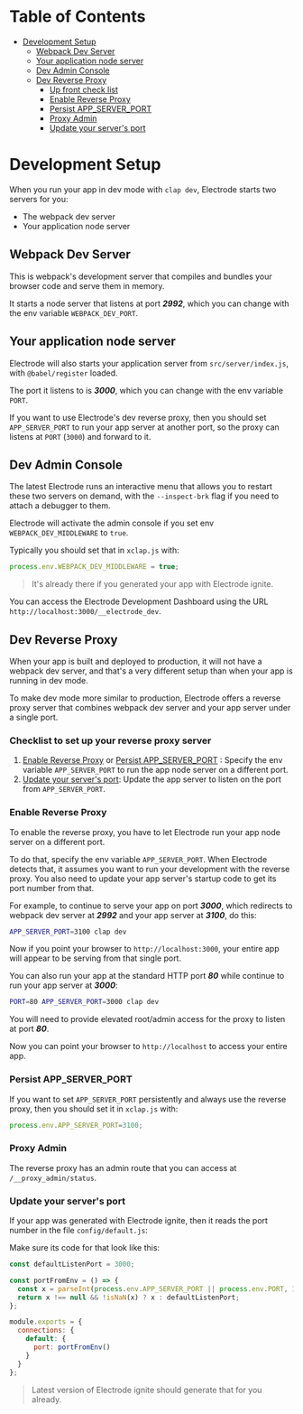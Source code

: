 # Table of Contents

- [Development Setup](#development-setup)
  * [Webpack Dev Server](#webpack-dev-server)
  * [Your application node server](#your-application-node-server)
  * [Dev Admin Console](#dev-admin-console)
  * [Dev Reverse Proxy](#dev-reverse-proxy)
    + [Up front check list](#up-front-check-list)
    + [Enable Reverse Proxy](#enable-reverse-proxy)
    + [Persist APP_SERVER_PORT](#persist-app_server_port)
    + [Proxy Admin](#proxy-admin)
    + [Update your server's port](#update-your-servers-port)

# Development Setup

When you run your app in dev mode with `clap dev`, Electrode starts two servers for you:

- The webpack dev server
- Your application node server

## Webpack Dev Server

This is webpack's development server that compiles and bundles your browser code and serve them in memory.

It starts a node server that listens at port ***2992***, which you can change with the env variable `WEBPACK_DEV_PORT`.

## Your application node server

Electrode will also starts your application server from `src/server/index.js`, with `@babel/register` loaded.

The port it listens to is ***3000***, which you can change with the env variable `PORT`.

If you want to use Electrode's dev reverse proxy, then you should set `APP_SERVER_PORT` to run your app server at another port, so the proxy can listens at `PORT` (`3000`) and forward to it.

## Dev Admin Console

The latest Electrode runs an interactive menu that allows you to restart these two servers on demand, with the `--inspect-brk` flag if you need to attach a debugger to them.

Electrode will activate the admin console if you set env `WEBPACK_DEV_MIDDLEWARE` to `true`.

Typically you should set that in `xclap.js` with:

```js
process.env.WEBPACK_DEV_MIDDLEWARE = true;
```

> It's already there if you generated your app with Electrode ignite.

You can access the Electrode Development Dashboard using the URL `http://localhost:3000/__electrode_dev`.

## Dev Reverse Proxy

When your app is built and deployed to production, it will not have a webpack dev server, and that's a very different setup than when your app is running in dev mode.

To make dev mode more similar to production, Electrode offers a reverse proxy server that combines webpack dev server and your app server under a single port.

### Checklist to set up your reverse proxy server

1. [Enable Reverse Proxy](#enable-reverse-proxy) or [Persist APP_SERVER_PORT](#persist-app_server_port) : Specify the env variable `APP_SERVER_PORT` to run the app node server on a different port.
2. [Update your server's port](#update-your-servers-port): Update the app server to listen on the port from `APP_SERVER_PORT`.

### Enable Reverse Proxy

To enable the reverse proxy, you have to let Electrode run your app node server on a different port.

To do that, specify the env variable `APP_SERVER_PORT`.  When Electrode detects that, it assumes you want to run your development with the reverse proxy.  You also need to update your app server's startup code to get its port number from that.

For example, to continue to serve your app on port ***3000***, which redirects to webpack dev server at ***2992*** and your app server at ***3100***, do this:

```bash
APP_SERVER_PORT=3100 clap dev
```

Now if you point your browser to `http://localhost:3000`, your entire app will appear to be serving from that single port.

You can also run your app at the standard HTTP port ***80*** while continue to run your app server at ***3000***:

```bash
PORT=80 APP_SERVER_PORT=3000 clap dev
```

You will need to provide elevated root/admin access for the proxy to listen at port ***80***.

Now you can point your browser to `http://localhost` to access your entire app.

### Persist APP_SERVER_PORT

If you want to set `APP_SERVER_PORT` persistently and always use the reverse proxy, then you should set it in `xclap.js` with:

```js
process.env.APP_SERVER_PORT=3100;
```

### Proxy Admin

The reverse proxy has an admin route that you can access at `/__proxy_admin/status`.

### Update your server's port

If your app was generated with Electrode ignite, then it reads the port number in the file `config/default.js`:

Make sure its code for that look like this:

```js
const defaultListenPort = 3000;

const portFromEnv = () => {
  const x = parseInt(process.env.APP_SERVER_PORT || process.env.PORT, 10);
  return x !== null && !isNaN(x) ? x : defaultListenPort;
};

module.exports = {
  connections: {
    default: {
      port: portFromEnv()
    }
  }
};
```

> Latest version of Electrode ignite should generate that for you already.
